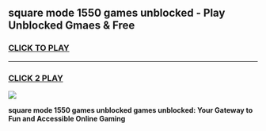 
## square mode 1550 games unblocked - Play Unblocked Gmaes & Free
<h3>
<a href="https://news.freeplayer.one?title=square_mode_1550_games_unblocked&ref=23F">CLICK TO PLAY</a></h3>
<hr>

<h3>
<a href="https://news.freeplayer.one?title=square_mode_1550_games_unblocked&ref=23F">CLICK 2 PLAY</a>
  
</h3>

<a href="https://news.freeplayer.one?title=square_mode_1550_games_unblocked&ref=23F/"><img src="https://clearcache.store/games.png"></a>


**square mode 1550 games unblocked games unblocked: Your Gateway to Fun and Accessible Online Gaming**
